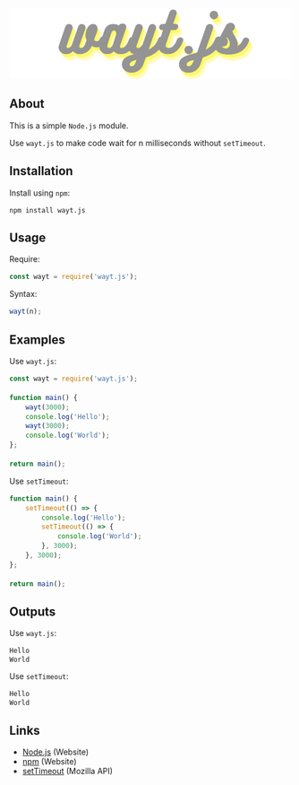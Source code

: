 ﻿<div align="center">
    <p>
        <a href="https://github.com/ihpihpihp/wayt.js"><img src="./logo.png" width="546" alt="wayt.js"/></a>
    </p>
</div>

## About

This is a simple ```Node.js``` module.

Use ```wayt.js``` to make code wait for n milliseconds without ```setTimeout```.

## Installation

Install using ```npm```:

```sh-session
npm install wayt.js
```

## Usage

Require:

```js
const wayt = require('wayt.js');
```

Syntax:

```js
wayt(n);
```

## Examples

Use ```wayt.js```:

```js
const wayt = require('wayt.js');

function main() {
    wayt(3000);
    console.log('Hello');
    wayt(3000);
    console.log('World');
};

return main();
```

Use ```setTimeout```:

```js
function main() {
    setTimeout(() => {
        console.log('Hello');
        setTimeout(() => {
            console.log('World');
        }, 3000);
    }, 3000);
};

return main();
```

## Outputs

Use ```wayt.js```:

```sh-session
Hello
World
```

Use ```setTimeout```:

```sh-session
Hello
World
```

## Links

- [Node.js](https://nodejs.org) (Website)
- [npm](https://npmjs.com) (Website)
- [setTimeout](https://developer.mozilla.org/en-US/docs/Web/API/setTimeout) (Mozilla API)
